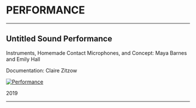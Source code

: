 # PERFORMANCE

---

## Untitled Sound Performance

Instruments, Homemade Contact Microphones, and Concept: Maya Barnes and Emily Hall

Documentation: Claire Zitzow

[![Performance](https://i.ytimg.com/an_webp/1kIkovsWqLw/mqdefault_6s.webp?du=3000&sqp=CPyj94MG&rs=AOn4CLAjWXpZJ6nZGRCmBePtAl5_28YTRQ)](http://www.youtube.com/watch?v=1kIkovsWqLw)

2019

---
